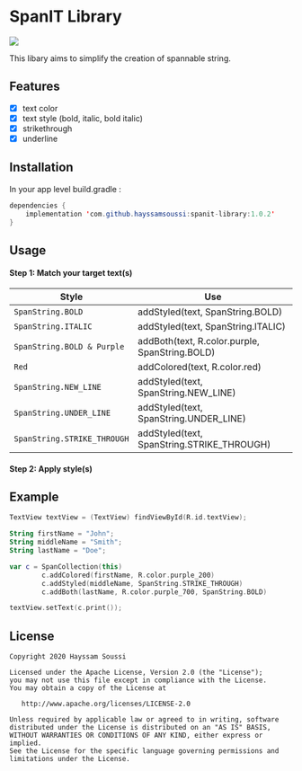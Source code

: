 # SpanIT Library
[![](https://jitpack.io/v/hayssamsoussi/spanit-library.svg)](https://jitpack.io/#hayssamsoussi/spanit-library)

This libary aims to simplify the creation of spannable string.

## Features
- [x] text color
- [x] text style (bold, italic, bold italic)
- [x] strikethrough
- [x] underline

## Installation
In your app level build.gradle :

```java
dependencies {
    implementation 'com.github.hayssamsoussi:spanit-library:1.0.2'
}
```
## Usage
#### Step 1: Match your target text(s)
| Style                       | Use                                     |
| -------------                | ----------------------------------------------- |
| `SpanString.BOLD`                | addStyled(text, SpanString.BOLD)                         |
| `SpanString.ITALIC`                 | addStyled(text, SpanString.ITALIC)                         |
| `SpanString.BOLD & Purple`              | addBoth(text, R.color.purple, SpanString.BOLD)                          |
| `Red`                      | addColored(text, R.color.red)                                |
| `SpanString.NEW_LINE`   | addStyled(text, SpanString.NEW_LINE)    |
| `SpanString.UNDER_LINE`             |  addStyled(text, SpanString.UNDER_LINE)                |
| `SpanString.STRIKE_THROUGH`             | addStyled(text, SpanString.STRIKE_THROUGH)           |

#### Step 2: Apply style(s)

## Example
```kotlin
TextView textView = (TextView) findViewById(R.id.textView);

String firstName = "John";
String middleName = "Smith";
String lastName = "Doe";

var c = SpanCollection(this)
        c.addColored(firstName, R.color.purple_200)
        c.addStyled(middleName, SpanString.STRIKE_THROUGH)
        c.addBoth(lastName, R.color.purple_700, SpanString.BOLD)

textView.setText(c.print());
```

## License
```
Copyright 2020 Hayssam Soussi

Licensed under the Apache License, Version 2.0 (the "License");
you may not use this file except in compliance with the License.
You may obtain a copy of the License at

   http://www.apache.org/licenses/LICENSE-2.0

Unless required by applicable law or agreed to in writing, software
distributed under the License is distributed on an "AS IS" BASIS,
WITHOUT WARRANTIES OR CONDITIONS OF ANY KIND, either express or implied.
See the License for the specific language governing permissions and
limitations under the License.
```
